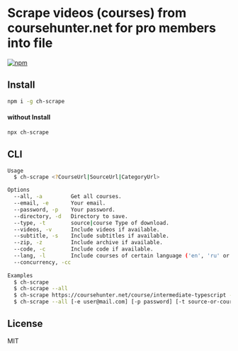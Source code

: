 # Scrape videos (courses) from coursehunter.net for pro members into file

[![npm](https://badgen.net/npm/v/ch-scrape)](https://www.npmjs.com/package/ch-scrape)

## Install
```sh
npm i -g ch-scrape
```

#### without Install
```sh
npx ch-scrape
```

## CLI
```sh
Usage
  $ ch-scrape <?CourseUrl|SourceUrl|CategoryUrl>

Options
  --all, -a         Get all courses.
  --email, -e       Your email. 
  --password, -p    Your password.
  --directory, -d   Directory to save.
  --type, -t        source|course Type of download.
  --videos, -v      Include videos if available. 
  --subtitle, -s    Include subtitles if available.
  --zip, -z         Include archive if available.
  --code, -c        Include code if available.
  --lang, -l        Include courses of certain language ('en', 'ru' or 'both')
  --concurrency, -cc
  
Examples
  $ ch-scrape
  $ ch-scrape --all
  $ ch-scrape https://coursehunter.net/course/intermediate-typescript -t course 
  $ ch-scrape --all [-e user@mail.com] [-p password] [-t source-or-course] [-d path-to-directory] [-cc concurrency-number]
```

## License
MIT
